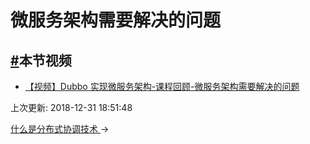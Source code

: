 # 微服务架构需要解决的问题

## [#](https://funtl.com/zh/apache-dubbo-zookeeper/#本节视频)本节视频

- [【视频】Dubbo 实现微服务架构-课程回顾-微服务架构需要解决的问题](https://www.bilibili.com/video/av34115541/)

上次更新: 2018-12-31 18:51:48

[什么是分布式协调技术 ](https://funtl.com/zh/apache-dubbo-zookeeper/什么是分布式协调技术.html)→